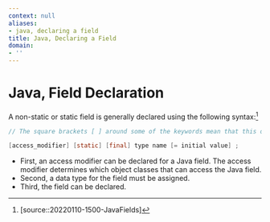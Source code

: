 ```yaml
---
context: null
aliases:
- java, declaring a field
title: Java, Declaring a Field
domain:
- ''
---
```


# Java, Field Declaration

A non-static or static field is generally declared using the following syntax:[^1]

```java
// The square brackets [ ] around some of the keywords mean that this option is optional. Only type and name are required.

[access_modifier] [static] [final] type name [= initial value] ;
```

- First, an access modifier can be declared for a Java field. The access modifier determines which object classes that can access the Java field.
- Second, a data type for the field must be assigned.
- Third, the field can be declared.

[^1]: [source::20220110-1500-JavaFields]
